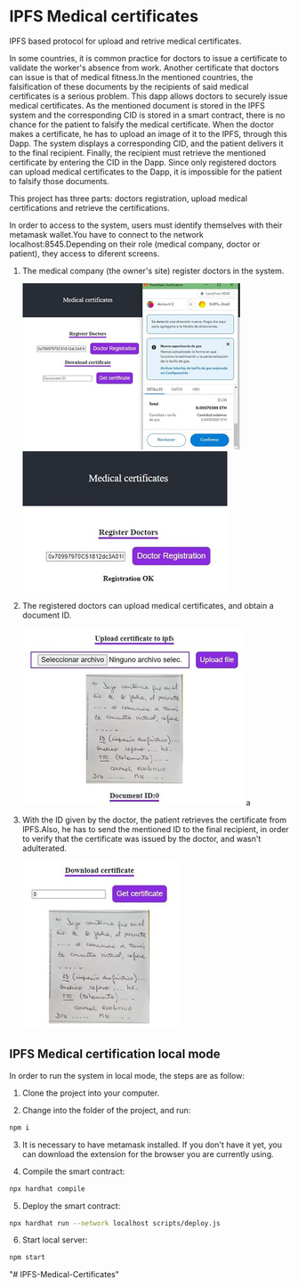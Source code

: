 # IPFS Medical certificates

IPFS based protocol for upload and retrive medical certificates.

In some countries, it is common practice for doctors to issue a certificate to validate the worker's absence from work. Another certificate that doctors can issue is that of medical fitness.In the mentioned countries, the falsification of these documents by the recipients of said medical certificates is a serious problem.
This dapp allows doctors to securely issue medical certificates. As the mentioned document is stored in the IPFS system and the corresponding CID is stored in a smart contract, there is no chance for the patient to falsify the medical certificate.
When the doctor makes a certificate, he has to upload an image of it to the IPFS, through this Dapp. The system displays a corresponding CID, and the patient delivers it to the final recipient. Finally, the recipient must retrieve the mentioned certificate by entering the CID in the Dapp. Since only registered doctors can upload medical certificates to the Dapp, it is impossible for the patient to falsify those documents.

This project has three parts: doctors registration, upload medical certifications and retrieve the certifications.

In order to access to the system, users must identify themselves with their metamask wallet.You have to connect to the network localhost:8545.Depending on their role (medical company, doctor or patient), they access to diferent screens.

1. The medical company (the owner's site) register doctors in the system.
   
   ![Example](assets/company.JPG)      ![Example](assets/company1.jpg)

2. The registered doctors can upload medical certificates, and obtain a document ID.

    ![Example](assets/doctor.JPG)
a
3. With the ID given by the doctor, the patient retrieves the certificate from IPFS.Also, he has to send the mentioned ID to the final recipient, in order to verify      that the certificate was issued by the  doctor, and wasn't adulterated.

    ![Example](assets/patient.JPG)



## IPFS Medical certification local mode

In order to run the system in local mode, the steps are as follow:

1. Clone the project into your computer.

2. Change into the folder of the project, and run:
```bash
npm i
```

3. It is necessary to have metamask installed. If you don't have it yet, you can download the extension for the browser you are currently using.

4.  Compile the smart contract:
```bash
npx hardhat compile
```

5.  Deploy the smart contract:
```bash
npx hardhat run --network localhost scripts/deploy.js
```

6.  Start local server:
```bash
npm start
```


"# IPFS-Medical-Certificates" 
